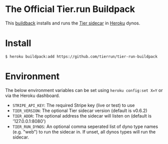 # The Official Tier.run Buildpack

This [buildback](https://devcenter.heroku.com/articles/buildpacks) installs and
runs the [Tier sidecar](https://tier.run/docs/cli/serve) in [Heroku](https://heroku.com)
dynos.

# Install

	$ heroku buildpack:add https://github.com/tierrun/tier-run-buildpack

# Environment

The below environment variables can be set using `heroku config:set X=Y` or via
the Heroku dashboard.

* `STRIPE_API_KEY`: The required Stripe key (live or test) to use
* `TIER_VERSION`: The optional Tier sidecar version (default is v0.6.2)
* `TIER_ADDR`: The optional address the sidecar will listen on (default is '127.0.0.1:8080')
* `TIER_RUN_DYNOS`: An optional comma seperated list of dyno type names (e.g. "web") to run the sidecar in. If unset, all dynos types will run the sidecar.
